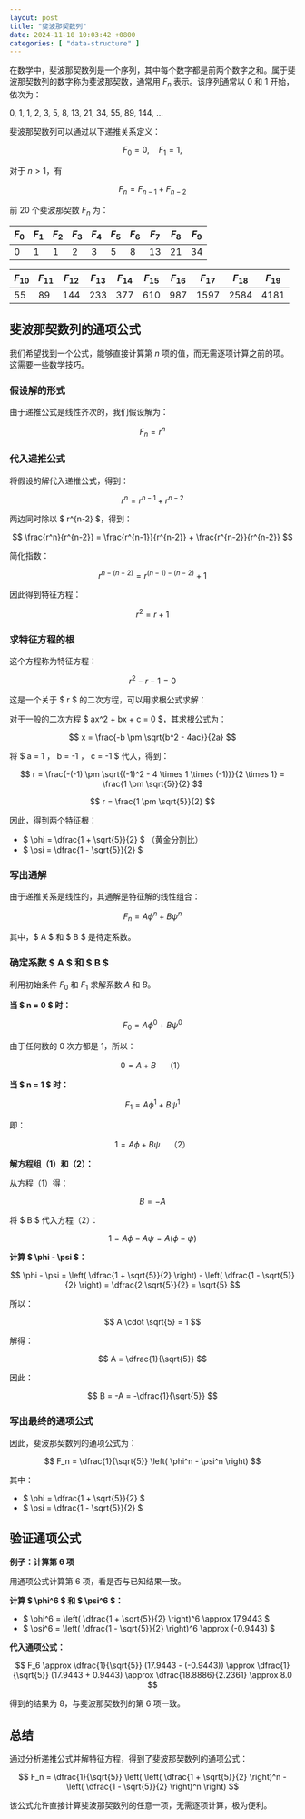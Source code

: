 ```yaml
---
layout: post
title: "斐波那契数列"
date: 2024-11-10 10:03:42 +0800
categories: [ "data-structure" ]
---
```


在数学中，斐波那契数列是一个序列，其中每个数字都是前两个数字之和。属于斐波那契数列的数字称为斐波那契数，通常用 $F_n$ 表示。该序列通常以 0 和 1 开始，依次为：

0, 1, 1, 2, 3, 5, 8, 13, 21, 34, 55, 89, 144, ...

斐波那契数列可以通过以下递推关系定义：

$$
F_{0}=0,\quad F_{1}=1,
$$

对于 $n > 1$，有

$$
F_{n}=F_{n-1}+F_{n-2}
$$

前 20 个斐波那契数 $F_n$ 为：

| $F_0$ | $F_1$ | $F_2$ | $F_3$ | $F_4$ | $F_5$ | $F_6$ | $F_7$ | $F_8$ | $F_9$ |
|-------|-------|-------|-------|-------|-------|-------|-------|-------|-------|
| 0     | 1     | 1     | 2     | 3     | 5     | 8     | 13    | 21    | 34    |

| $F_{10}$ | $F_{11}$ | $F_{12}$ | $F_{13}$ | $F_{14}$ | $F_{15}$ | $F_{16}$ | $F_{17}$ | $F_{18}$ | $F_{19}$ |
|----------|----------|----------|----------|----------|----------|----------|----------|----------|----------|
| 55       | 89       | 144      | 233      | 377      | 610      | 987      | 1597     | 2584     | 4181     |

## 斐波那契数列的通项公式

我们希望找到一个公式，能够直接计算第 $n$ 项的值，而无需逐项计算之前的项。这需要一些数学技巧。

### 假设解的形式

由于递推公式是线性齐次的，我们假设解为：

$$
F_n = r^n
$$

### 代入递推公式

将假设的解代入递推公式，得到：

$$
r^n = r^{n-1} + r^{n-2}
$$

两边同时除以 $ r^{n-2} $，得到：

$$
\frac{r^n}{r^{n-2}} = \frac{r^{n-1}}{r^{n-2}} + \frac{r^{n-2}}{r^{n-2}}
$$

简化指数：

$$
r^{n-(n-2)} = r^{(n-1)-(n-2)} + 1
$$

因此得到特征方程：

$$
r^2 = r + 1
$$

### 求特征方程的根

这个方程称为特征方程：

$$
r^2 - r - 1 = 0
$$

这是一个关于 $ r $ 的二次方程，可以用求根公式求解：

对于一般的二次方程 $ ax^2 + bx + c = 0 $，其求根公式为：

$$
x = \frac{-b \pm \sqrt{b^2 - 4ac}}{2a}
$$

将 $ a = 1 $，$ b = -1 $，$ c = -1 $ 代入，得到：

$$
r = \frac{-(-1) \pm \sqrt{(-1)^2 - 4 \times 1 \times (-1)}}{2 \times 1} = \frac{1 \pm \sqrt{5}}{2}
$$

$$
r = \frac{1 \pm \sqrt{5}}{2}
$$

因此，得到两个特征根：

- $ \phi = \dfrac{1 + \sqrt{5}}{2} $  （黄金分割比）
- $ \psi = \dfrac{1 - \sqrt{5}}{2} $

### 写出通解

由于递推关系是线性的，其通解是特征解的线性组合：

$$
F_n = A \phi^n + B \psi^n
$$

其中，$ A $ 和 $ B $ 是待定系数。

### 确定系数 $ A $ 和 $ B $

利用初始条件 $F_0$ 和 $F_1$ 求解系数 $A$ 和 $B$。

**当 $ n = 0 $ 时：**

$$
F_0 = A \phi^0 + B \psi^0
$$

由于任何数的 0 次方都是 1，所以：

$$
0 = A + B \quad \text{（1）}
$$

**当 $ n = 1 $ 时：**

$$
F_1 = A \phi^1 + B \psi^1
$$

即：

$$
1 = A \phi + B \psi \quad \text{（2）}
$$

**解方程组（1）和（2）：**

从方程（1）得：

$$
B = -A
$$

将 $ B $ 代入方程（2）：

$$
1 = A \phi - A \psi = A (\phi - \psi)
$$

**计算 $ \phi - \psi $：**

$$
\phi - \psi = \left( \dfrac{1 + \sqrt{5}}{2} \right) - \left( \dfrac{1 - \sqrt{5}}{2} \right) = \dfrac{2 \sqrt{5}}{2} = \sqrt{5}
$$

所以：

$$
A \cdot \sqrt{5} = 1
$$

解得：

$$
A = \dfrac{1}{\sqrt{5}}
$$

因此：

$$
B = -A = -\dfrac{1}{\sqrt{5}}
$$

### 写出最终的通项公式

因此，斐波那契数列的通项公式为：

$$
F_n = \dfrac{1}{\sqrt{5}} \left( \phi^n - \psi^n \right)
$$

其中：

- $ \phi = \dfrac{1 + \sqrt{5}}{2} $
- $ \psi = \dfrac{1 - \sqrt{5}}{2} $

## 验证通项公式

**例子：计算第 6 项**

用通项公式计算第 6 项，看是否与已知结果一致。

**计算 $ \phi^6 $ 和 $ \psi^6 $：**

- $ \phi^6 = \left( \dfrac{1 + \sqrt{5}}{2} \right)^6 \approx 17.9443 $
- $ \psi^6 = \left( \dfrac{1 - \sqrt{5}}{2} \right)^6 \approx (-0.9443) $

**代入通项公式：**

$$
F_6 \approx \dfrac{1}{\sqrt{5}} (17.9443 - (-0.9443)) \approx \dfrac{1}{\sqrt{5}} (17.9443 + 0.9443) \approx \dfrac{18.8886}{2.2361} \approx 8.0
$$

得到的结果为 8，与斐波那契数列的第 6 项一致。

## 总结

通过分析递推公式并解特征方程，得到了斐波那契数列的通项公式：

$$
F_n = \dfrac{1}{\sqrt{5}} \left( \left( \dfrac{1 + \sqrt{5}}{2} \right)^n - \left( \dfrac{1 - \sqrt{5}}{2} \right)^n \right)
$$

该公式允许直接计算斐波那契数列的任意一项，无需逐项计算，极为便利。
